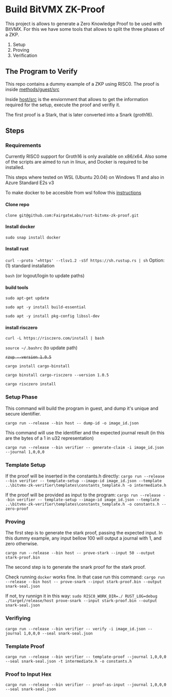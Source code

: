 # Build BitVMX ZK-Proof

This project is allows to generate a Zero Knowledge Proof to be used with BitVMX.
For this we have some tools that allows to split the three phases of a ZKP.
1. Setup
1. Proving
1. Verification

## The Program to Verify

This repo contains a dummy example of a ZKP using RISC0.
The proof is inside [methods/guest/src](methods/guest/src)

Inside [host/src](host/src) is the enviornment that allows to get the information required for the setup, execute the proof and verifiy it.

The first proof is a Stark, that is later converted into a Snark (groth16). 


## Steps

### Requirements

Currently RISC0 support for Groth16 is only available on x86/x64.
Also some of the scripts are aimed to run in linux, and Docker is required to be installed.

This steps where tested on WSL (Ubuntu 20.04) on Windows 11 and also in Azure Standard E2s v3

To make docker to be accesible from wsl follow this [instructions](https://docs.docker.com/desktop/wsl/)

#### Clone repo
`clone git@github.com:FairgateLabs/rust-bitvmx-zk-proof.git`

#### Install docker
`sudo snap install docker`

#### Install rust
`curl --proto '=https' --tlsv1.2 -sSf https://sh.rustup.rs | sh`
Option: (1) standard installation

`bash` (or logout/login to update paths)

#### build tools
`sudo apt-get update`

`sudo apt -y install build-essential`

`sudo apt -y install pkg-config libssl-dev`


#### install risczero
`curl -L https://risczero.com/install | bash`

`source ~/.bashrc` (to update path)

~~`rzup --version 1.0.5`~~

`cargo install cargo-binstall`

`cargo binstall cargo-risczero --version 1.0.5`

`cargo risczero install`

### Setup Phase

This command will build the program in guest, and dump it's unique and secure identifier. 

`cargo run --release --bin host -- dump-id -o image_id.json`

This command will use the identifier and the expected journal result (in this are the bytes of a 1 in u32 representation)

`cargo run --release --bin verifier -- generate-claim -i image_id.json --journal 1,0,0,0`

### Template Setup

If the proof will be inserted in the constants.h directly:
`cargo run --release --bin verifier -- template-setup --image-id image_id.json --template ..\bitvmx-zk-verifier\templates\constants_template.h -o intermediate.h`

If the proof will be provided as input to the program:
`cargo run --release --bin verifier -- template-setup --image-id image_id.json --template ..\bitvmx-zk-verifier\templates\constants_template.h -o constants.h --zero-proof`

### Proving

The first step is to generate the stark proof, passing the expected input. In this dummy example, any input bellow 100 will output a journal with 1, and zero otherwise.

`cargo run --release --bin host -- prove-stark --input 50 --output stark-proof.bin`

The second step is to generate the snark proof for the stark proof.

Check running `docker` works fine. In that case run this command:
`cargo run --release --bin host -- prove-snark --input stark-proof.bin --output snark-seal.json`

If not, try runnign it in this way:
`sudo RISC0_WORK_DIR=./ RUST_LOG=debug ./target/release/host prove-snark --input stark-proof.bin --output snark-seal.json`

### Verifiying

`cargo run --release --bin verifier -- verify -i image_id.json --journal 1,0,0,0 --seal snark-seal.json`

### Template Proof 

`cargo run --release --bin verifier -- template-proof --journal 1,0,0,0 --seal snark-seal.json -t intermediate.h -o constants.h`

### Proof to Input Hex 
`cargo run --release --bin verifier -- proof-as-input --journal 1,0,0,0 --seal snark-seal.json`


